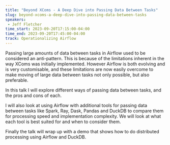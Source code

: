 ```yaml
---
title: "Beyond XComs - A Deep Dive into Passing Data Between Tasks"
slug: beyond-xcoms-a-deep-dive-into-passing-data-between-tasks
speakers:
 - Jeff Fletcher
time_start: 2023-09-20T17:15:00-04:00
time_end: 2023-09-20T17:45:00-04:00
track: Operationalizing Airflow
---
```


Passing large amounts of data between tasks in Airflow used to be considered an anti-pattern. This is because of the limitations inherent in the way XComs was initially implemented. However Airflow is both evolving and is very customisable, and these limitations are now easily overcome to make moving of large data between tasks not only possible, but also preferable. 
 
In this talk I will explore different ways of passing data between tasks, and the pros and cons of each.  
 
I will also look at using Airflow with additional tools for passing data between tasks like Spark, Ray, Dask, Pandas and DuckDB to compare them for processing speed and implementation complexity. We will look at what each tool is best suited for and when to consider them.
 
Finally the talk will wrap up with a demo that shows how to do distributed processing using Airflow and DuckDB.